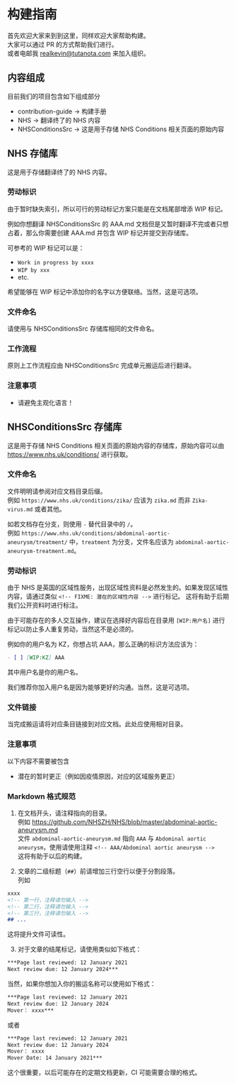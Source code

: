 # 构建指南

首先欢迎大家来到到这里，同样欢迎大家帮助构建。  
大家可以通过 PR 的方式帮助我们进行。  
或者电邮我 [realkevin@tutanota.com](mailto:realkevin@tutanota.com) 来加入组织。



## 内容组成

目前我们的项目包含如下组成部分

- contribution-guide -> 构建手册
- NHS -> 翻译终了的 NHS 内容
- NHSConditionsSrc -> 这是用于存储 NHS Conditions 相关页面的原始内容



## NHS 存储库

这是用于存储翻译终了的 NHS 内容。

### 劳动标识

由于暂时缺失索引，所以可行的劳动标记方案只能是在文档尾部增添 WIP 标记。

例如你想翻译 NHSConditionsSrc 的 AAA.md 文档但是又暂时翻译不完或者只想占着，那么你需要创建 AAA.md 并包含 WIP 标记并提交到存储库。

可参考的 WIP 标记可以是：

- `Work in progress by xxxx`
- `WIP by xxx`
- etc.

希望能够在 WIP 标记中添加你的名字以方便联络。当然，这是可选项。

### 文件命名

请使用与 NHSConditionsSrc 存储库相同的文件命名。

### 工作流程

原则上工作流程应由 NHSConditionsSrc 完成单元搬运后进行翻译。

### 注意事项

- 请避免主观化语言！



## NHSConditionsSrc 存储库

这是用于存储 NHS Conditions 相关页面的原始内容的存储库，原始内容可以由 <https://www.nhs.uk/conditions/> 进行获取。

### 文件命名

文件明明请参阅对应文档目录后缀。  
例如 `https://www.nhs.uk/conditions/zika/` 应该为 `zika.md` 而非 `Zika-virus.md` 或者其他。

如若文档存在分支，则使用 `-` 替代目录中的 `/`。  
例如 `https://www.nhs.uk/conditions/abdominal-aortic-aneurysm/treatment/` 中，`treatment` 为分支，文件名应该为 `abdominal-aortic-aneurysm-treatment.md`。

### 劳动标识

由于 NHS 是英国的区域性服务，出现区域性资料是必然发生的。如果发现区域性内容，请通过类似 ``<!-- FIXME: 潜在的区域性内容 -->`` 进行标记。
这将有助于后期我们公开资料时进行标注。

由于可能存在的多人交互操作，建议在选择好内容后在目录用 `[WIP:用户名]` 进行标记以防止多人重复劳动，当然这不是必须的。

例如你的用户名为 KZ，你想占坑 AAA，那么正确的标识方法应该为：

```markdown
- [ ] [WIP:KZ] AAA
```

其中用户名是你的用户名。

我们推荐你加入用户名是因为能够更好的沟通。当然，这是可选项。


### 文件链接

当完成搬运请将对应条目链接到对应文档。此处应使用相对目录。

### 注意事项

以下内容不需要被包含

- 潜在的暂时更正（例如因疫情原因，对应的区域服务更正）

### Markdown 格式规范

1. 在文档开头，请注释指向的目录。  
例如 <https://github.com/NHSZH/NHS/blob/master/abdominal-aortic-aneurysm.md>  
文件 `abdominal-aortic-aneurysm.md` 指向 `AAA` 与 `Abdominal aortic aneurysm`，使用请使用注释 `<!-- AAA/Abdominal aortic aneurysm -->`  
这将有助于以后的构建。

2. 文章的二级标题（`##`）前请增加三行空行以便于分割段落。  
列如
```markdown
xxxx
<!-- 第一行，注释请勿输入 -->
<!-- 第二行，注释请勿输入 -->
<!-- 第三行，注释请勿输入 -->
## ...
```
这将提升文件可读性。

3. 对于文章的结尾标记，请使用类似如下格式：
```markdown
***Page last reviewed: 12 January 2021  
Next review due: 12 January 2024***
```  
当然，如果你想加入你的搬运名称可以使用如下格式：
```markdown
***Page last reviewed: 12 January 2021  
Next review due: 12 January 2024  
Mover： xxxx***
```  
或者
```markdown
***Page last reviewed: 12 January 2021  
Next review due: 12 January 2024  
Mover： xxxx  
Mover Date: 14 January 2021***
```  
这个很重要，以后可能存在的定期文档更新，CI 可能需要合理的格式。
